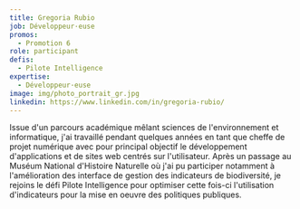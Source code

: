 ```yaml
---
title: Gregoria Rubio
job: Développeur·euse
promos:
  - Promotion 6
role: participant
defis:
  - Pilote Intelligence
expertise:
  - Développeur·euse
image: img/photo_portrait_gr.jpg
linkedin: https://www.linkedin.com/in/gregoria-rubio/
---
```


Issue d'un parcours académique mêlant sciences de l'environnement et informatique, j'ai travaillé pendant quelques années en tant que cheffe de projet numérique avec pour principal objectif le développement d'applications et de sites web centrés sur l'utilisateur. Après un passage au Muséum National d'Histoire Naturelle où j'ai pu participer notamment à l'amélioration des interface de gestion des indicateurs de biodiversité, je rejoins le défi Pilote Intelligence pour optimiser cette fois-ci l'utilisation d'indicateurs pour la mise en oeuvre des politiques publiques.
